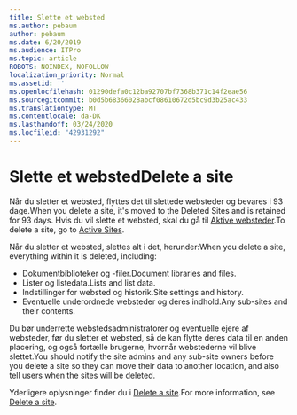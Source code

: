 ```yaml
---
title: Slette et websted
ms.author: pebaum
author: pebaum
ms.date: 6/20/2019
ms.audience: ITPro
ms.topic: article
ROBOTS: NOINDEX, NOFOLLOW
localization_priority: Normal
ms.assetid: ''
ms.openlocfilehash: 01290defa0c12ba92707bf7368b371c14f2eae56
ms.sourcegitcommit: b0d5b68366028abcf08610672d5bc9d3b25ac433
ms.translationtype: MT
ms.contentlocale: da-DK
ms.lasthandoff: 03/24/2020
ms.locfileid: "42931292"
---
```

# <a name="delete-a-site"></a><span data-ttu-id="f9f2b-102">Slette et websted</span><span class="sxs-lookup"><span data-stu-id="f9f2b-102">Delete a site</span></span>

<span data-ttu-id="f9f2b-103">Når du sletter et websted, flyttes det til slettede websteder og bevares i 93 dage.</span><span class="sxs-lookup"><span data-stu-id="f9f2b-103">When you delete a site, it's moved to the Deleted Sites and is retained for 93 days.</span></span> <span data-ttu-id="f9f2b-104">Hvis du vil slette et websted, skal du gå til [Aktive websteder](https://admin.microsoft.com/sharepoint?page=sitemanagement&modern=true).</span><span class="sxs-lookup"><span data-stu-id="f9f2b-104">To delete a site, go to [Active Sites](https://admin.microsoft.com/sharepoint?page=sitemanagement&modern=true).</span></span> 

<span data-ttu-id="f9f2b-105">Når du sletter et websted, slettes alt i det, herunder:</span><span class="sxs-lookup"><span data-stu-id="f9f2b-105">When you delete a site, everything within it is deleted, including:</span></span>

- <span data-ttu-id="f9f2b-106">Dokumentbiblioteker og -filer.</span><span class="sxs-lookup"><span data-stu-id="f9f2b-106">Document libraries and files.</span></span>
- <span data-ttu-id="f9f2b-107">Lister og listedata.</span><span class="sxs-lookup"><span data-stu-id="f9f2b-107">Lists and list data.</span></span>
- <span data-ttu-id="f9f2b-108">Indstillinger for websted og historik.</span><span class="sxs-lookup"><span data-stu-id="f9f2b-108">Site settings and history.</span></span>
- <span data-ttu-id="f9f2b-109">Eventuelle underordnede websteder og deres indhold.</span><span class="sxs-lookup"><span data-stu-id="f9f2b-109">Any sub-sites and their contents.</span></span>

<span data-ttu-id="f9f2b-110">Du bør underrette webstedsadministratorer og eventuelle ejere af websteder, før du sletter et websted, så de kan flytte deres data til en anden placering, og også fortælle brugerne, hvornår webstederne vil blive slettet.</span><span class="sxs-lookup"><span data-stu-id="f9f2b-110">You should notify the site admins and any sub-site owners before you delete a site so they can move their data to another location, and also tell users when the sites will be deleted.</span></span>

<span data-ttu-id="f9f2b-111">Yderligere oplysninger finder du i [Delete a site](https://docs.microsoft.com/sharepoint/delete-site-collection).</span><span class="sxs-lookup"><span data-stu-id="f9f2b-111">For more information, see [Delete a site](https://docs.microsoft.com/sharepoint/delete-site-collection).</span></span>
